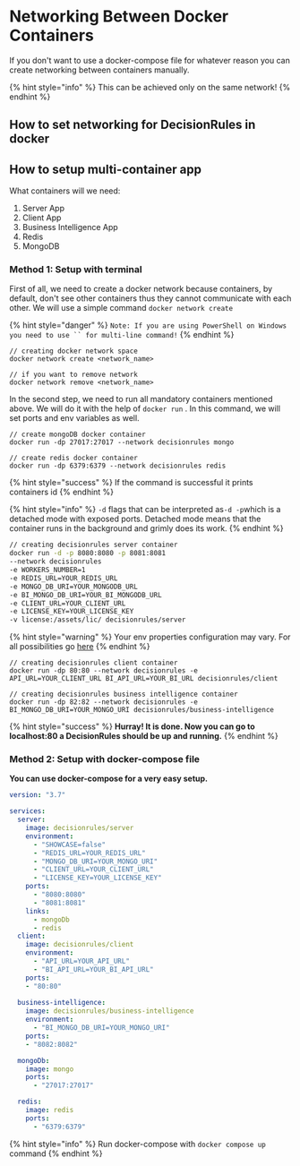 # Networking Between Docker Containers

If you don't want to use a docker-compose file for whatever reason you can create networking between containers manually.

{% hint style="info" %}
This can be achieved only on the same network!
{% endhint %}

## How to set networking for DecisionRules in docker

## How to setup multi-container app

What containers will we need:

1. Server App
2. Client App
3. Business Intelligence App
4. Redis
5. MongoDB

### Method 1: Setup with terminal

First of all, we need to create a docker network because containers, by default, don't see other containers thus they cannot communicate with each other. We will use a simple command `docker network create`

{% hint style="danger" %}
`Note: If you are using PowerShell on Windows you need to use `` for multi-line command!`
{% endhint %}

```
// creating docker network space
docker network create <network_name>

// if you want to remove network
docker network remove <network_name>
```

In the second step, we need to run all mandatory containers mentioned above. We will do it with the help of `docker run` . In this command, we will set ports and env variables as well.

```
// create mongoDB docker container
docker run -dp 27017:27017 --network decisionrules mongo
```

```
// create redis docker container
docker run -dp 6379:6379 --network decisionrules redis
```

{% hint style="success" %}
If the command is successful it prints containers id
{% endhint %}

{% hint style="info" %}
`-d` flags that can be interpreted as`-d -p`which is a detached mode with exposed ports. Detached mode means that the container runs in the background and grimly does its work.
{% endhint %}

```bash
// creating decisionrules server container
docker run -d -p 8080:8080 -p 8081:8081 
--network decisionrules
-e WORKERS_NUMBER=1
-e REDIS_URL=YOUR_REDIS_URL
-e MONGO_DB_URI=YOUR_MONGODB_URL
-e BI_MONGO_DB_URI=YOUR_BI_MONGODB_URL
-e CLIENT_URL=YOUR_CLIENT_URL
-e LICENSE_KEY=YOUR_LICENSE_KEY
-v license:/assets/lic/ decisionrules/server
```

{% hint style="warning" %}
Your env properties configuration may vary. For all possibilities go [here](../containers-environmental-variables.md)
{% endhint %}

```
// creating decisionrules client container
docker run -dp 80:80 --network decisionrules -e API_URL=YOUR_CLIENT_URL BI_API_URL=YOUR_BI_URL decisionrules/client
```

```
// creating decisionrules business intelligence container
docker run -dp 82:82 --network decisionrules -e BI_MONGO_DB_URI=YOUR_MONGO_URI decisionrules/business-intelligence
```

{% hint style="success" %}
**Hurray! It is done. Now you can go to localhost:80 a DecisionRules should be up and running.**
{% endhint %}

### **Method 2: Setup with docker-compose file**

**You can use docker-compose for a very easy setup.**

```yaml
version: "3.7"

services:
  server:
    image: decisionrules/server
    environment:
      - "SHOWCASE=false"
      - "REDIS_URL=YOUR_REDIS_URL"
      - "MONGO_DB_URI=YOUR_MONGO_URI"
      - "CLIENT_URL=YOUR_CLIENT_URL"
      - "LICENSE_KEY=YOUR_LICENSE_KEY"
    ports:
      - "8080:8080"
      - "8081:8081"
    links:
      - mongoDb
      - redis
  client:
    image: decisionrules/client
    environment:
      - "API_URL=YOUR_API_URL"
      - "BI_API_URL=YOUR_BI_API_URL"
    ports:
    - "80:80"
    
  business-intelligence:
    image: decisionrules/business-intelligence
    environment:
      - "BI_MONGO_DB_URI=YOUR_MONGO_URI"
    ports:
    - "8082:8082"  

  mongoDb:
    image: mongo
    ports:
      - "27017:27017"

  redis:
    image: redis
    ports:
      - "6379:6379"
```

{% hint style="info" %}
Run docker-compose with `docker compose up` command
{% endhint %}
